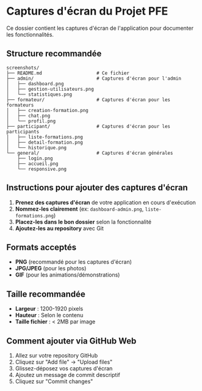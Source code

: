 # Captures d'écran du Projet PFE

Ce dossier contient les captures d'écran de l'application pour documenter les fonctionnalités.

## Structure recommandée

```
screenshots/
├── README.md                    # Ce fichier
├── admin/                       # Captures d'écran pour l'admin
│   ├── dashboard.png
│   ├── gestion-utilisateurs.png
│   └── statistiques.png
├── formateur/                   # Captures d'écran pour les formateurs
│   ├── creation-formation.png
│   ├── chat.png
│   └── profil.png
├── participant/                 # Captures d'écran pour les participants
│   ├── liste-formations.png
│   ├── detail-formation.png
│   └── historique.png
└── general/                     # Captures d'écran générales
    ├── login.png
    ├── accueil.png
    └── responsive.png
```

## Instructions pour ajouter des captures d'écran

1. **Prenez des captures d'écran** de votre application en cours d'exécution
2. **Nommez-les clairement** (ex: `dashboard-admin.png`, `liste-formations.png`)
3. **Placez-les dans le bon dossier** selon la fonctionnalité
4. **Ajoutez-les au repository** avec Git

## Formats acceptés

- **PNG** (recommandé pour les captures d'écran)
- **JPG/JPEG** (pour les photos)
- **GIF** (pour les animations/démonstrations)

## Taille recommandée

- **Largeur** : 1200-1920 pixels
- **Hauteur** : Selon le contenu
- **Taille fichier** : < 2MB par image

## Comment ajouter via GitHub Web

1. Allez sur votre repository GitHub
2. Cliquez sur "Add file" → "Upload files"
3. Glissez-déposez vos captures d'écran
4. Ajoutez un message de commit descriptif
5. Cliquez sur "Commit changes" 